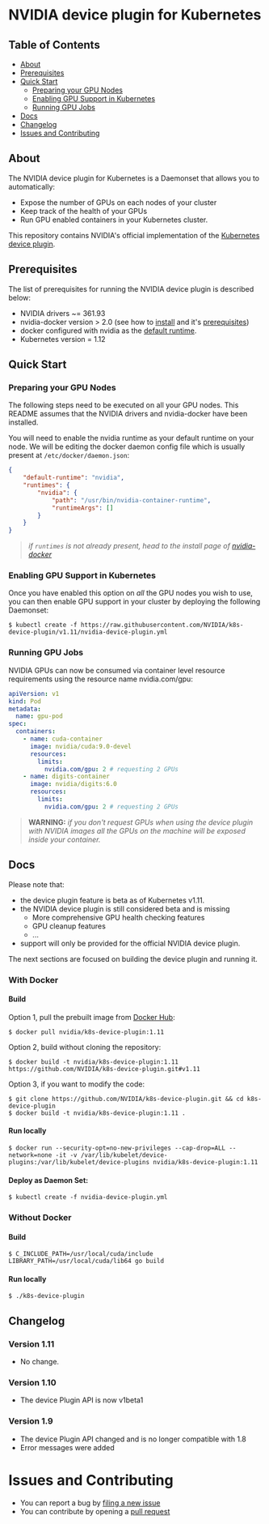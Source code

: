 # NVIDIA device plugin for Kubernetes

## Table of Contents

- [About](#about)
- [Prerequisites](#prerequisites)
- [Quick Start](#quick-start)
  - [Preparing your GPU Nodes](#preparing-your-gpu-nodes)
  - [Enabling GPU Support in Kubernetes](#enabling-gpu-support-in-kubernetes)
  - [Running GPU Jobs](#running-gpu-jobs)
- [Docs](#docs)
- [Changelog](#changelog)
- [Issues and Contributing](#issues-and-contributing)


## About

The NVIDIA device plugin for Kubernetes is a Daemonset that allows you to automatically:
- Expose the number of GPUs on each nodes of your cluster
- Keep track of the health of your GPUs
- Run GPU enabled containers in your Kubernetes cluster.

This repository contains NVIDIA's official implementation of the [Kubernetes device plugin](https://github.com/kubernetes/community/blob/master/contributors/design-proposals/resource-management/device-plugin.md).

## Prerequisites

The list of prerequisites for running the NVIDIA device plugin is described below:
* NVIDIA drivers ~= 361.93
* nvidia-docker version > 2.0 (see how to [install](https://github.com/NVIDIA/nvidia-docker) and it's [prerequisites](https://github.com/nvidia/nvidia-docker/wiki/Installation-\(version-2.0\)#prerequisites))
* docker configured with nvidia as the [default runtime](https://github.com/NVIDIA/nvidia-docker/wiki/Advanced-topics#default-runtime).
* Kubernetes version = 1.12

## Quick Start

### Preparing your GPU Nodes

The following steps need to be executed on all your GPU nodes.
This README assumes that the NVIDIA drivers and nvidia-docker have been installed.

You will need to enable the nvidia runtime as your default runtime on your node.
We will be editing the docker daemon config file which is usually present at `/etc/docker/daemon.json`:
```json
{
    "default-runtime": "nvidia",
    "runtimes": {
        "nvidia": {
            "path": "/usr/bin/nvidia-container-runtime",
            "runtimeArgs": []
        }
    }
}
```
> *if `runtimes` is not already present, head to the install page of [nvidia-docker](https://github.com/NVIDIA/nvidia-docker)*

### Enabling GPU Support in Kubernetes

Once you have enabled this option on *all* the GPU nodes you wish to use,
you can then enable GPU support in your cluster by deploying the following Daemonset:

```shell
$ kubectl create -f https://raw.githubusercontent.com/NVIDIA/k8s-device-plugin/v1.11/nvidia-device-plugin.yml
```

### Running GPU Jobs

NVIDIA GPUs can now be consumed via container level resource requirements using the resource name nvidia.com/gpu:
```yaml
apiVersion: v1
kind: Pod
metadata:
  name: gpu-pod
spec:
  containers:
    - name: cuda-container
      image: nvidia/cuda:9.0-devel
      resources:
        limits:
          nvidia.com/gpu: 2 # requesting 2 GPUs
    - name: digits-container
      image: nvidia/digits:6.0
      resources:
        limits:
          nvidia.com/gpu: 2 # requesting 2 GPUs
```

> **WARNING:** *if you don't request GPUs when using the device plugin with NVIDIA images all
> the GPUs on the machine will be exposed inside your container.*

## Docs

Please note that:
- the device plugin feature is beta as of Kubernetes v1.11.
- the NVIDIA device plugin is still considered beta and is missing
    - More comprehensive GPU health checking features
    - GPU cleanup features
    - ...
- support will only be provided for the official NVIDIA device plugin.

The next sections are focused on building the device plugin and running it.

### With Docker

#### Build
Option 1, pull the prebuilt image from [Docker Hub](https://hub.docker.com/r/nvidia/k8s-device-plugin):
```shell
$ docker pull nvidia/k8s-device-plugin:1.11
```

Option 2, build without cloning the repository:
```shell
$ docker build -t nvidia/k8s-device-plugin:1.11 https://github.com/NVIDIA/k8s-device-plugin.git#v1.11
```

Option 3, if you want to modify the code:
```shell
$ git clone https://github.com/NVIDIA/k8s-device-plugin.git && cd k8s-device-plugin
$ docker build -t nvidia/k8s-device-plugin:1.11 .
```

#### Run locally
```shell
$ docker run --security-opt=no-new-privileges --cap-drop=ALL --network=none -it -v /var/lib/kubelet/device-plugins:/var/lib/kubelet/device-plugins nvidia/k8s-device-plugin:1.11
```

#### Deploy as Daemon Set:
```shell
$ kubectl create -f nvidia-device-plugin.yml
```

### Without Docker

#### Build
```shell
$ C_INCLUDE_PATH=/usr/local/cuda/include LIBRARY_PATH=/usr/local/cuda/lib64 go build
```

#### Run locally
```shell
$ ./k8s-device-plugin
```

## Changelog

### Version 1.11

- No change.

### Version 1.10

- The device Plugin API is now v1beta1

### Version 1.9

- The device Plugin API changed and is no longer compatible with 1.8
- Error messages were added

# Issues and Contributing

* You can report a bug by [filing a new issue](https://github.com/NVIDIA/k8s-device-plugin/issues/new)
* You can contribute by opening a [pull request](https://help.github.com/articles/using-pull-requests/)
